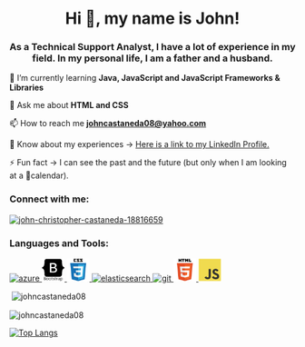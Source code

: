 <h1 align="center">Hi 👋, my name is <strong>John</strong>!</h1>
<h3 align="center">As a Technical Support Analyst, I have a lot of experience in my field. In my personal life, I am a father and a husband.</h3>

🌱 I’m currently learning **Java, JavaScript and JavaScript Frameworks & Libraries**

💬 Ask me about **HTML and CSS**

📫 How to reach me **johncastaneda08@yahoo.com**

📄 Know about my experiences -> [Here is a link to my LinkedIn Profile.](https://www.linkedin.com/in/john-christopher-castaneda-18816659/ "Link to my LinkedIn Profile.")

⚡ Fun fact -> I can see the past and the future (but only when I am looking at a :calendar:calendar).

<h3 align="left">Connect with me:</h3>
<p align="left">
<a href="https://linkedin.com/in/john-christopher-castaneda-18816659" target="blank"><img align="center" src="https://raw.githubusercontent.com/rahuldkjain/github-profile-readme-generator/master/src/images/icons/Social/linked-in-alt.svg" alt="john-christopher-castaneda-18816659" height="30" width="40" /></a>
</p>

<h3 align="left">Languages and Tools:</h3>
<p align="left"> <a href="https://azure.microsoft.com/en-in/" target="_blank" rel="noreferrer"> <img src="https://www.vectorlogo.zone/logos/microsoft_azure/microsoft_azure-icon.svg" alt="azure" width="40" height="40"/> </a> <a href="https://getbootstrap.com" target="_blank" rel="noreferrer"> <img src="https://raw.githubusercontent.com/devicons/devicon/master/icons/bootstrap/bootstrap-plain-wordmark.svg" alt="bootstrap" width="40" height="40"/> </a> <a href="https://www.w3schools.com/css/" target="_blank" rel="noreferrer"> <img src="https://raw.githubusercontent.com/devicons/devicon/master/icons/css3/css3-original-wordmark.svg" alt="css3" width="40" height="40"/> </a> <a href="https://www.elastic.co" target="_blank" rel="noreferrer"> <img src="https://www.vectorlogo.zone/logos/elastic/elastic-icon.svg" alt="elasticsearch" width="40" height="40"/> </a> <a href="https://git-scm.com/" target="_blank" rel="noreferrer"> <img src="https://www.vectorlogo.zone/logos/git-scm/git-scm-icon.svg" alt="git" width="40" height="40"/> </a> <a href="https://www.w3.org/html/" target="_blank" rel="noreferrer"> <img src="https://raw.githubusercontent.com/devicons/devicon/master/icons/html5/html5-original-wordmark.svg" alt="html5" width="40" height="40"/> </a> <a href="https://developer.mozilla.org/en-US/docs/Web/JavaScript" target="_blank" rel="noreferrer"> <img src="https://raw.githubusercontent.com/devicons/devicon/master/icons/javascript/javascript-original.svg" alt="javascript" width="40" height="40"/> </a> </p>

<p>&nbsp;<img align="center" src="https://github-readme-stats.vercel.app/api?username=johncastaneda08&show_icons=true&locale=en" alt="johncastaneda08" /></p>

<p><img align="center" src="https://github-readme-streak-stats.herokuapp.com/?user=johncastaneda08&" alt="johncastaneda08" /></p>

[![Top Langs](https://github-readme-stats.vercel.app/api/top-langs/?username=johncastaneda08)](https://github.com/anuraghazra/github-readme-stats)
